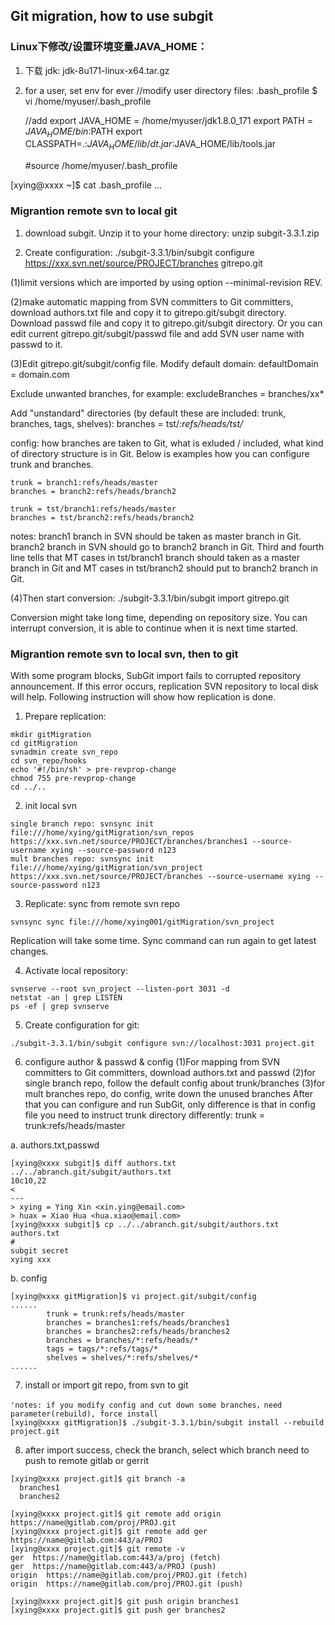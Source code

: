 ## Git migration, how to use subgit

### Linux下修改/设置环境变量JAVA_HOME：
1. 下载 jdk: jdk-8u171-linux-x64.tar.gz
2. for a user, set env for ever
    //modify user directory files: .bash_profile
     $ vi /home/myuser/.bash_profile

    //add
     export JAVA_HOME = /home/myuser/jdk1.8.0_171
     export PATH = $JAVA_HOME/bin:$PATH
     export CLASSPATH=.:$JAVA_HOME/lib/dt.jar:$JAVA_HOME/lib/tools.jar

     #source /home/myuser/.bash_profile

[xying@xxxx ~]$ cat .bash_profile 
...



### Migrantion remote svn to local git

1. download subgit.
Unzip it to your home directory: unzip subgit-3.3.1.zip

2. Create configuration:
./subgit-3.3.1/bin/subgit configure https://xxx.svn.net/source/PROJECT/branches  gitrepo.git

(1)limit versions which are imported by using option --minimal-revision REV.

(2)make automatic mapping from SVN committers to Git committers, download authors.txt file and copy it to gitrepo.git/subgit directory.
Download passwd file and copy it to gitrepo.git/subgit directory. Or you can edit current gitrepo.git/subgit/passwd file and add SVN user name with passwd to it.

(3)Edit gitrepo.git/subgit/config file.
Modify default domain: defaultDomain = domain.com

Exclude unwanted branches, for example:
    excludeBranches = branches/xx*

Add "unstandard" directories (by default these are included: trunk, branches, tags, shelves):
    branches = tst/*:refs/heads/tst/*

config: how branches are taken to Git, what is exluded / included, what kind of directory structure is in Git. Below is examples how you can configure trunk and branches.

    trunk = branch1:refs/heads/master
    branches = branch2:refs/heads/branch2

    trunk = tst/branch1:refs/heads/master
    branches = tst/branch2:refs/heads/branch2

notes: branch1 branch in SVN should be taken as master branch in Git. branch2 branch in SVN should go to branch2 branch in Git.
Third and fourth line tells that MT cases in tst/branch1 branch should taken as a master branch in Git and MT cases in tst/branch2 should put to branch2 branch in Git.

(4)Then start conversion:
./subgit-3.3.1/bin/subgit import gitrepo.git

Conversion might take long time, depending on repository size. You can interrupt conversion, it is able to continue when it is next time started. 



### Migrantion remote svn to local svn, then to git
With some program blocks, SubGit import fails to corrupted repository announcement. If this error occurs, replication SVN repository to local disk will help. Following instruction will show how replication is done.

1. Prepare replication:
```
mkdir gitMigration
cd gitMigration
svnadmin create svn_repo
cd svn_repo/hooks
echo '#!/bin/sh' > pre-revprop-change
chmod 755 pre-revprop-change
cd ../..
```
2. init local svn
```
single branch repo: svnsync init file:///home/xying/gitMigration/svn_repos https://xxx.svn.net/source/PROJECT/branches/branches1 --source-username xying --source-password n123
mult branches repo: svnsync init file:///home/xying/gitMigration/svn_project https://xxx.svn.net/source/PROJECT/branches --source-username xying --source-password n123
```

3. Replicate: sync from remote svn repo
```svnsync sync file:///home/xying001/gitMigration/svn_repos
svnsync sync file:///home/xying001/gitMigration/svn_project
```
Replication will take some time. Sync command can run again to get latest changes.


4. Activate local repository:
```svnserve --root svn_repos --listen-port 3030 -d
svnserve --root svn_project --listen-port 3031 -d
netstat -an | grep LISTEN
ps -ef | grep svnserve
```
5. Create configuration for git:
```./subgit-3.3.1/bin/subgit configure svn://localhost:3030 abranch.git
./subgit-3.3.1/bin/subgit configure svn://localhost:3031 project.git
```

6. configure author & passwd & config
(1)For mapping from SVN committers to Git committers, download authors.txt and passwd
(2)for single branch repo, follow the default config about trunk/branches
(3)for mult branches repo, do config, write down the unused branches
After that you can configure and run SubGit, only difference is that in config file you need to instruct trunk directory differently:
    trunk = trunk:refs/heads/master

a. authors.txt,passwd
```[xying@xxxx gitMigration]$ cd /home/xying/gitMigration/project.git/subgit/
[xying@xxxx subgit]$ diff authors.txt ../../abranch.git/subgit/authors.txt 
10c10,22
< 
---
> xying = Ying Xin <xin.ying@email.com>
> huax = Xiao Hua <hua.xiao@email.com>
[xying@xxxx subgit]$ cp ../../abranch.git/subgit/authors.txt  authors.txt
#
subgit secret
xying xxx
```
b. config
```
[xying@xxxx gitMigration]$ vi project.git/subgit/config 
......
        trunk = trunk:refs/heads/master
        branches = branches1:refs/heads/branches1
        branches = branches2:refs/heads/branches2
        branches = branches/*:refs/heads/*
        tags = tags/*:refs/tags/*
        shelves = shelves/*:refs/shelves/*
......
```

7. install or import git repo, from svn to git
```[xying@xxxx gitMigration]$  ./subgit-3.3.1/bin/subgit install project.git
'notes: if you modify config and cut down some branches，need parameter(rebuild), force install
[xying@xxxx gitMigration]$ ./subgit-3.3.1/bin/subgit install --rebuild project.git
```

8. after import success, check the branch, select which branch need to push to remote gitlab or gerrit
```[xying@xxxx gitMigration]$ cd project.git/
[xying@xxxx project.git]$ git branch -a
  branches1
  branches2

[xying@xxxx project.git]$ git remote add origin https://name@gitlab.com/proj/PROJ.git
[xying@xxxx project.git]$ git remote add ger https://name@gitlab.com:443/a/PROJ
[xying@xxxx project.git]$ git remote -v
ger  https://name@gitlab.com:443/a/proj (fetch)
ger  https://name@gitlab.com:443/a/PROJ (push)
origin  https://name@gitlab.com/proj/PROJ.git (fetch)
origin  https://name@gitlab.com/proj/PROJ.git (push)

[xying@xxxx project.git]$ git push origin branches1
[xying@xxxx project.git]$ git push ger branches2
```

